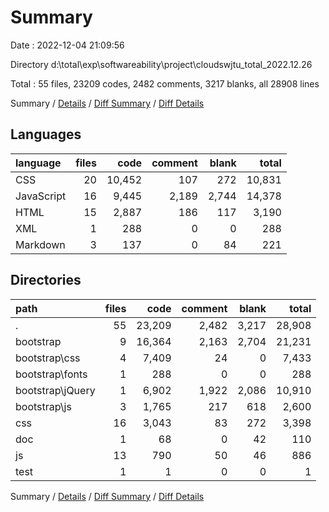 # Summary

Date : 2022-12-04 21:09:56

Directory d:\\total\\exp\\softwareability\\project\\cloudswjtu_total_2022.12.26

Total : 55 files,  23209 codes, 2482 comments, 3217 blanks, all 28908 lines

Summary / [Details](details.md) / [Diff Summary](diff.md) / [Diff Details](diff-details.md)

## Languages
| language | files | code | comment | blank | total |
| :--- | ---: | ---: | ---: | ---: | ---: |
| CSS | 20 | 10,452 | 107 | 272 | 10,831 |
| JavaScript | 16 | 9,445 | 2,189 | 2,744 | 14,378 |
| HTML | 15 | 2,887 | 186 | 117 | 3,190 |
| XML | 1 | 288 | 0 | 0 | 288 |
| Markdown | 3 | 137 | 0 | 84 | 221 |

## Directories
| path | files | code | comment | blank | total |
| :--- | ---: | ---: | ---: | ---: | ---: |
| . | 55 | 23,209 | 2,482 | 3,217 | 28,908 |
| bootstrap | 9 | 16,364 | 2,163 | 2,704 | 21,231 |
| bootstrap\\css | 4 | 7,409 | 24 | 0 | 7,433 |
| bootstrap\\fonts | 1 | 288 | 0 | 0 | 288 |
| bootstrap\\jQuery | 1 | 6,902 | 1,922 | 2,086 | 10,910 |
| bootstrap\\js | 3 | 1,765 | 217 | 618 | 2,600 |
| css | 16 | 3,043 | 83 | 272 | 3,398 |
| doc | 1 | 68 | 0 | 42 | 110 |
| js | 13 | 790 | 50 | 46 | 886 |
| test | 1 | 1 | 0 | 0 | 1 |

Summary / [Details](details.md) / [Diff Summary](diff.md) / [Diff Details](diff-details.md)